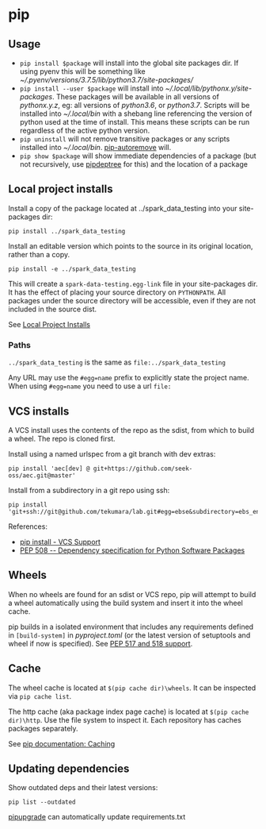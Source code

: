 # pip

## Usage

- `pip install $package` will install into the global site packages dir. If using pyenv this will be something like _~/.pyenv/versions/3.7.5/lib/python3.7/site-packages/_
- `pip install --user $package` will install into _~/.local/lib/python$x.$y/site-packages_. These packages will be available in all versions of _python$x.$y.z_, eg: all versions of _python3.6_, or _python3.7_. Scripts will be installed into _~/.local/bin_ with a shebang line referencing the version of python used at the time of install. This means these scripts can be run regardless of the active python version.
- `pip uninstall` will not remove transitive packages or any scripts installed into _~/.local/bin_. [pip-autoremove](https://github.com/invl/pip-autoremove) will.
- `pip show $package` will show immediate dependencies of a package (but not recursively, use [pipdeptree](https://github.com/naiquevin/pipdeptree) for this) and the location of a package

## Local project installs

Install a copy of the package located at ../spark_data_testing into your site-packages dir:

```
pip install ../spark_data_testing
```

Install an editable version which points to the source in its original location, rather than a copy.

```
pip install -e ../spark_data_testing
```

This will create a `spark-data-testing.egg-link` file in your site-packages dir. It has the effect of placing your source directory on `PYTHONPATH`. All packages under the source directory will be accessible, even if they are not included in the source dist.

See [Local Project Installs](https://pip.pypa.io/en/stable/reference/pip_install/#local-project-installs)

### Paths

`../spark_data_testing` is the same as `file:../spark_data_testing`

Any URL may use the `#egg=name` prefix to explicitly state the project name. When using `#egg=name` you need to use a url `file:`

## VCS installs

A VCS install uses the contents of the repo as the sdist, from which to build a wheel. The repo is cloned first.

Install using a named urlspec from a git branch with dev extras:

```
pip install 'aec[dev] @ git+https://github.com/seek-oss/aec.git@master'
```

Install from a subdirectory in a git repo using ssh:

```
pip install 'git+ssh://git@github.com/tekumara/lab.git#egg=ebse&subdirectory=ebs_encrypter'
```

References:

- [pip install - VCS Support](https://pip.pypa.io/en/stable/cli/pip_install/#vcs-support)
- [PEP 508 -- Dependency specification for Python Software Packages](https://www.python.org/dev/peps/pep-0508/)

## Wheels

When no wheels are found for an sdist or VCS repo, pip will attempt to build a wheel automatically using the build system and insert it into the wheel cache.

pip builds in a isolated environment that includes any requirements defined in `[build-system]` in _pyproject.toml_ (or the latest version of setuptools and wheel if now is specified). See [PEP 517 and 518 support](https://pip.pypa.io/en/stable/cli/pip/#pep-517-and-518-support).

## Cache

The wheel cache is located at `$(pip cache dir)\wheels`. It can be inspected via `pip cache list`.

The http cache (aka package index page cache) is located at `$(pip cache dir)\http`. Use the file system to inspect it. Each repository has caches packages separately.

See [pip documentation: Caching](https://pip.pypa.io/en/stable/cli/pip_install/#caching)

## Updating dependencies

Show outdated deps and their latest versions:

```
pip list --outdated
```

[pipupgrade](https://github.com/achillesrasquinha/pipupgrade) can automatically update requirements.txt
